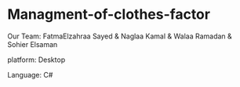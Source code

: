 # Managment-of-clothes-factor
Our Team: FatmaElzahraa Sayed & Naglaa Kamal & Walaa Ramadan & Sohier Elsaman

platform: Desktop

Language: C#


